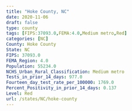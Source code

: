 ```yaml
---
title: "Hoke County, NC"
date: 2020-11-06
draft: false
type: county
tags: [FIPS:37093.0,FEMA:4.0,Medium metro,Red]
categories: [NC]
County: Hoke County
State: NC
FIPS: 37093.0
FEMA_Region: 4.0
Population: 55234.0
NCHS_Urban_Rural_Classification: Medium metro
Tests_in_prior_14_days: 977.0
Fourteen_day_test_rate_per_100000: 1769.0
Percent_Positivity_in_prior_14_days: 0.137
Level: Red
url: /states/NC/hoke-county
---
```



